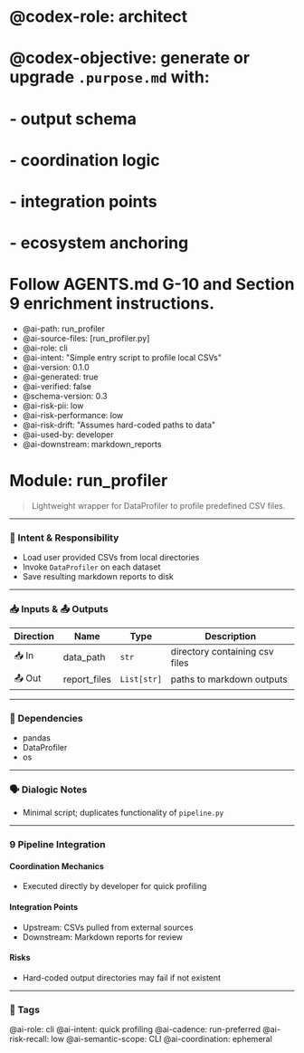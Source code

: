 # @codex-role: architect
# @codex-objective: generate or upgrade `.purpose.md` with:
# - output schema
# - coordination logic
# - integration points
# - ecosystem anchoring
# Follow AGENTS.md G-10 and Section 9 enrichment instructions.
- @ai-path: run_profiler
- @ai-source-files: [run_profiler.py]
- @ai-role: cli
- @ai-intent: "Simple entry script to profile local CSVs"
- @ai-version: 0.1.0
- @ai-generated: true
- @ai-verified: false
- @schema-version: 0.3
- @ai-risk-pii: low
- @ai-risk-performance: low
- @ai-risk-drift: "Assumes hard-coded paths to data"
- @ai-used-by: developer
- @ai-downstream: markdown_reports

# Module: run_profiler
> Lightweight wrapper for DataProfiler to profile predefined CSV files.

---

### 🎯 Intent & Responsibility
- Load user provided CSVs from local directories
- Invoke `DataProfiler` on each dataset
- Save resulting markdown reports to disk

---

### 📥 Inputs & 📤 Outputs
| Direction | Name | Type | Description |
|-----------|------|------|-------------|
| 📥 In | data_path | `str` | directory containing csv files |
| 📤 Out | report_files | `List[str]` | paths to markdown outputs |

---

### 🔗 Dependencies
- pandas
- DataProfiler
- os

---

### 🗣 Dialogic Notes
- Minimal script; duplicates functionality of `pipeline.py`

---

### 9 Pipeline Integration
#### Coordination Mechanics
- Executed directly by developer for quick profiling

#### Integration Points
- Upstream: CSVs pulled from external sources
- Downstream: Markdown reports for review

#### Risks
- Hard-coded output directories may fail if not existent

---

### 🧠 Tags
@ai-role: cli
@ai-intent: quick profiling
@ai-cadence: run-preferred
@ai-risk-recall: low
@ai-semantic-scope: CLI
@ai-coordination: ephemeral
